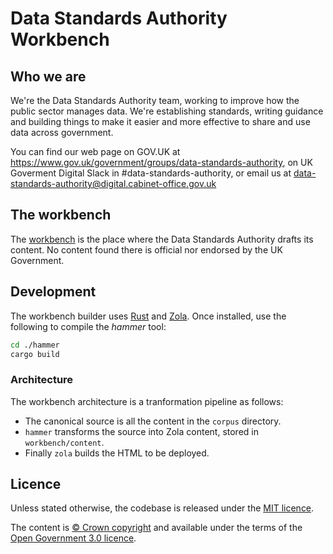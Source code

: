 # Data Standards Authority Workbench

## Who we are

We're the Data Standards Authority team, working to improve how the public sector manages data. We're establishing standards, writing guidance and building things to make it easier and more effective to share and use data across government.

You can find our web page on GOV.UK at https://www.gov.uk/government/groups/data-standards-authority, on UK Goverment Digital Slack in #data-standards-authority, or email us at data-standards-authority@digital.cabinet-office.gov.uk

## The workbench

The [workbench] is the place where the Data Standards Authority drafts its content. No content found there is official nor endorsed by the UK Government.

## Development

The workbench builder uses [Rust] and [Zola]. Once installed, use the following to compile the _hammer_ tool:

```sh
cd ./hammer
cargo build
```

### Architecture

The workbench architecture is a tranformation pipeline as follows:

- The canonical source is all the content in the `corpus` directory.
- `hammer` transforms the source into Zola content, stored in `workbench/content`.
- Finally `zola` builds the HTML to be deployed.


## Licence

Unless stated otherwise, the codebase is released under the [MIT licence].

The content is [© Crown copyright] and available under the terms of the [Open Government 3.0 licence].

[MIT Licence]: ./LICENCE
[© Crown copyright]: http://www.nationalarchives.gov.uk/information-management/re-using-public-sector-information/copyright-and-re-use/crown-copyright
[Open Government 3.0 licence]: https://www.nationalarchives.gov.uk/doc/open-government-licence/version/3
[workbench]: https://alphagov.github.io/data-standards-authority/
[Zola]: https://www.getzola.org/
[Rust]: https://www.rust-lang.org/
